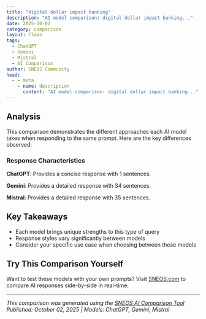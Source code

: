 ```yaml
---
title: "digital dollar impact banking"
description: "AI model comparison: digital dollar impact banking..."
date: 2025-10-02
category: comparison
layout: Clean
tags:
  - ChatGPT
  - Gemini
  - Mistral
  - AI Comparison
author: SNEOS Community
head:
  - - meta
    - name: description
      content: "AI model comparison: digital dollar impact banking..."
---
```


<ChatComparison
  title="digital dollar impact banking"
  prompt="digital dollar impact banking"
  :responses='{
    "ChatGPT": "The introduction of a digital dollar, or Central Bank Digital Currency (CBDC) issued by the United States, could have significant impacts on the banking sector and the broader financial system. Here are some potential effects:\n\n### 1. **Disintermediation of Banks**\n- **Direct Access to the Central Bank**: A digital dollar could allow consumers and businesses to hold accounts directly with the Federal Reserve, potentially reducing the role of commercial banks as intermediaries in payments.\n- **Impact on Deposits**: If consumers prefer holding digital dollars over traditional bank deposits, banks may see a decrease in deposits, which could affect their ability to lend.\n\n### 2. **Changes in Payment Systems**\n- **Faster Transactions**: A digital dollar could facilitate instant payments, reducing the time and cost associated with current payment systems.\n- **Cross-Border Payments**: It might enhance the efficiency and reduce the costs associated with cross-border transactions.\n\n### 3. **Monetary Policy Implementation**\n- **More Effective Policy Transmission**: A digital dollar could improve the transmission of monetary policy by making it easier for the central bank to implement changes in interest rates and other measures.\n- **Negative Interest Rates**: It may enable the use of negative interest rates more effectively, as consumers could be more inclined to hold digital currency.\n\n### 4. **Financial Stability and Risks**\n- **Run Risks**: In times of financial uncertainty, consumers might withdraw deposits from banks to switch to a digital dollar, leading to bank runs and instability in the banking sector.\n- **Regulatory Challenges**: The introduction of a digital dollar would require novel regulatory frameworks to ensure the financial system&#x27;s stability and to mitigate risks associated with cybersecurity and fraud.\n\n### 5. **Increased Competition**\n- **Challenging Traditional Banking**: The existence of a digital dollar could spark increased competition from fintech companies and other financial institutions as they innovate new products.\n- **Adaptation to Consumer Preferences**: Banks might need to innovate rapidly to retain customers who might prefer the flexibility and convenience of a digital dollar.\n\n### 6. **Financial Inclusion**\n- **Access to Banking Services**: A digital dollar could enhance financial inclusion by providing unbanked and underbanked populations with easier access to digital financial services.\n- **Cost Reduction**: Lower transaction fees could benefit lower-income individuals, improving overall access to financial systems.\n\n### 7. **Privacy Concerns**\n- **Data Management**: The implementation of a digital dollar raises concerns about data privacy and surveillance, as transactions could become more traceable, leading to debates about user privacy versus regulatory needs.\n\n### 8. **Regulatory and Operational Impact**\n- **Bank Operations**: Banks may need to rethink their operational models, technological infrastructure, and product offerings in light of the digital dollar.\n- **Collaboration and Regulation**: Banks may need to work closely with regulators to ensure compliance and effective integration with the new monetary system.\n\n### Conclusion\nThe introduction of a digital dollar could fundamentally alter the landscape of banking and finance. While there are potential benefits such as increased efficiency, financial inclusion, and improved monetary policy, there are also inherent risks and challenges that need to be addressed. The balance between innovation, regulatory oversight, and consumer protection will be crucial in shaping the future of banking in a digital dollar environment.",
    "Gemini": "The potential impact of a digital dollar on banking is complex and multifaceted, with both opportunities and challenges. Here\u0027s a breakdown of key areas:\n\n**Potential Impacts:**\n\n*   **Disintermediation:**\n\n    *   **Direct Access to Central Bank:** A digital dollar could allow individuals and businesses to hold accounts directly with the Federal Reserve (or a similar central bank), bypassing traditional banks for certain services. This could reduce banks\u0027 role as intermediaries for payments and deposits, potentially shrinking their balance sheets.\n    *   **Reduced Deposit Base:** If people hold a significant portion of their savings in a digital dollar, banks\u0027 deposit bases could shrink, leading to higher funding costs and potentially impacting their lending capacity.\n    *   **FinTech Competition:** A digital dollar could level the playing field, allowing FinTech companies to offer payment and financial services more directly, further intensifying competition for banks.\n\n*   **Payments \u0026 Efficiency:**\n\n    *   **Faster, Cheaper Payments:** Digital dollars could streamline payment processing, making transactions faster and cheaper, especially for cross-border payments. This would reduce reliance on intermediaries like correspondent banks and payment networks.\n    *   **Improved Payment Systems:** Could potentially address inefficiencies within the current system and allow for innovation in digital payments, with programmability (if designed that way) allowing automated conditional payments.\n    *   **Reduced Reliance on Cash:** Could displace physical cash use, reducing transaction costs for merchants and potentially combating illicit activities.\n\n*   **Monetary Policy:**\n\n    *   **Improved Monetary Policy Implementation:** The Federal Reserve could potentially implement monetary policy more effectively by directly influencing interest rates on digital dollar holdings, rather than relying on indirect methods like adjusting the federal funds rate.\n    *   **Negative Interest Rates:** A digital dollar could theoretically make negative interest rates more feasible, as individuals would have less incentive to withdraw cash to avoid them.\n\n*   **Financial Inclusion:**\n\n    *   **Access for the Unbanked:** A digital dollar could provide access to financial services for the unbanked and underbanked populations, who may lack traditional bank accounts.\n    *   **Government Benefits Distribution:** Governments could distribute benefits and stimulus payments more efficiently and directly to individuals through digital dollar accounts.\n\n*   **Innovation and Competition:**\n\n    *   **Innovation Catalyst:** A digital dollar could foster innovation in financial services, as businesses develop new applications and services built on top of the digital currency infrastructure.\n    *   **Increased Competition:** The increased competition from FinTech companies and the potential for direct access to the central bank could push banks to innovate and improve their services to retain customers.\n\n*   **Security and Risk:**\n\n    *   **Cybersecurity Risks:** The development and maintenance of a digital dollar infrastructure would require robust cybersecurity measures to protect against hacking and fraud.\n    *   **Privacy Concerns:** The design of a digital dollar would need to address privacy concerns, ensuring that individuals\u0027 financial data is protected.\n    *   **Money Laundering and Terrorism Financing:** Measures would need to be put in place to prevent the use of digital dollars for illicit activities.\n\n**Challenges for Banks:**\n\n*   **Adaptation:** Banks would need to adapt their business models and technological infrastructure to integrate with a digital dollar system.\n*   **Reduced Profitability:** Disintermediation and increased competition could squeeze banks\u0027 profit margins.\n*   **Regulation and Compliance:** Banks would need to comply with new regulations related to digital dollars, which could be complex and evolving.\n*   **Reputational Risk:** Banks could face reputational risk if they are seen as being resistant to innovation or failing to adapt to the digital dollar.\n\n**Mitigating Factors and Bank Responses:**\n\n*   **Public-Private Partnerships:** Some proposals suggest a hybrid approach, where the Federal Reserve issues the digital dollar, but private banks manage the accounts and handle customer service. This would allow banks to leverage their existing infrastructure and expertise.\n*   **Value-Added Services:** Banks can focus on providing value-added services, such as financial advice, wealth management, and lending, which may not be easily replicated by a digital dollar system.\n*   **Innovation:** Banks can invest in technology and innovation to improve their services and stay ahead of the competition.\n*   **Lobbying:** Banks will likely lobby policymakers to shape the design and implementation of a digital dollar in a way that minimizes disruption to their business.\n*   **Acquisition of FinTech:** Banks could acquire or partner with FinTech companies to gain access to new technologies and customer bases.\n\n**Overall:**\n\nThe impact of a digital dollar on banking is highly uncertain and depends on its design, implementation, and adoption. It has the potential to significantly disrupt the banking industry, but banks can mitigate the risks by adapting their business models, investing in innovation, and working with policymakers to shape the future of finance.  Careful consideration of the design choices (e.g., interest-bearing or non-interest-bearing, account limitations, private sector integration) is crucial to determine the actual impact.\n\nThe debate over a digital dollar is ongoing, and it\u0027s important to stay informed about the latest developments.\n\n",
    "Mistral": "The introduction of a digital dollar, a central bank digital currency (CBDC) issued by the Federal Reserve, could have significant impacts on the banking system. Here are some potential effects:\n\n### 1. **Disintermediation of Banks**\n- **Deposit Flight**: If consumers and businesses can hold digital dollars directly with the Federal Reserve, they might move funds away from commercial banks. This could reduce the deposit base of banks, affecting their ability to lend and earn interest.\n- **Reduced Lending**: With fewer deposits, banks might have less capital to lend, which could impact economic growth and credit availability.\n\n### 2. **Financial Stability**\n- **Run Risk**: In times of financial stress, depositors might quickly convert their bank deposits into digital dollars, leading to a bank run. This could exacerbate financial instability.\n- **Liquidity Management**: Banks would need to manage their liquidity more carefully to ensure they can meet withdrawal demands, especially during periods of stress.\n\n### 3. **Interest Rates and Monetary Policy**\n- **Interest on Digital Dollars**: If the digital dollar pays interest, it could compete with bank deposits, potentially leading to higher interest rates on bank deposits to retain customers.\n- **Monetary Policy Transmission**: The digital dollar could enhance the transmission of monetary policy by providing a direct channel for the Federal Reserve to influence the economy.\n\n### 4. **Operational Changes**\n- **Technological Upgrades**: Banks would need to invest in new technologies to integrate with the digital dollar system, which could be costly and complex.\n- **Regulatory Compliance**: New regulations and standards would likely be introduced to govern the use and management of digital dollars, adding to the compliance burden for banks.\n\n### 5. **Customer Relationships**\n- **Competition**: Banks might face increased competition from non-bank financial institutions and fintech companies that could offer digital dollar services.\n- **Customer Experience**: Banks would need to innovate to maintain customer loyalty and provide value-added services that go beyond simple transactional accounts.\n\n### 6. **Innovation and New Services**\n- **New Products**: Banks could develop new financial products and services around the digital dollar, such as digital wallets, smart contracts, and automated financial services.\n- **Efficiency Gains**: The digital dollar could lead to more efficient and faster payment systems, reducing costs and improving service quality.\n\n### 7. **Cybersecurity and Fraud**\n- **Security Risks**: The digital dollar system would need robust cybersecurity measures to protect against hacking and fraud, which could be a significant challenge for banks.\n- **Regulatory Oversight**: Enhanced regulatory oversight would be necessary to ensure the security and integrity of the digital dollar system.\n\n### 8. **Global Implications**\n- **International Competition**: The digital dollar could compete with other CBDCs and private digital currencies, affecting global financial markets and international trade.\n- **Cross-Border Payments**: The digital dollar could facilitate faster and cheaper cross-border payments, benefiting international trade and remittances.\n\n### 9. **Economic Inclusion**\n- **Accessibility**: The digital dollar could improve financial inclusion by providing access to financial services for unbanked and underbanked populations.\n- **Digital Divide**: However, it could also exacerbate the digital divide if not implemented with consideration for those without access to digital technologies.\n\n### 10. **Regulatory and Legal Framework**\n- **Legal Changes**: The introduction of a digital dollar would require changes to existing laws and regulations to define its legal status, governance, and operational framework.\n- **Consumer Protection**: New consumer protection measures would be needed to safeguard users of the digital dollar.\n\nIn summary, the introduction of a digital dollar would have far-reaching implications for the banking sector, requiring significant adaptation and innovation. Banks would need to navigate new risks and opportunities to remain competitive and relevant in a digital currency landscape."
  }'
  published-date="11:14"
/>

## Analysis

This comparison demonstrates the different approaches each AI model takes when responding to the same prompt. Here are the key differences observed:

### Response Characteristics

**ChatGPT**: Provides a concise response with 1 sentences. 

**Gemini**: Provides a detailed response with 34 sentences. 

**Mistral**: Provides a detailed response with 35 sentences. 

## Key Takeaways

- Each model brings unique strengths to this type of query
- Response styles vary significantly between models
- Consider your specific use case when choosing between these models

## Try This Comparison Yourself

Want to test these models with your own prompts? Visit [SNEOS.com](https://sneos.com) to compare AI responses side-by-side in real-time.

---

*This comparison was generated using the [SNEOS AI Comparison Tool](https://sneos.com)*
*Published: October 02, 2025 | Models: ChatGPT, Gemini, Mistral*

